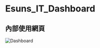 # Esuns_IT_Dashboard

## 內部使用網頁

![Dashboard][screenshot]

[screenshot]:https://i.imgur.com/BALnxKd.png "screenshot"
